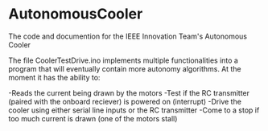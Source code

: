 # AutonomousCooler
The code and documention for the IEEE Innovation Team's Autonomous Cooler

The file CoolerTestDrive.ino implements multiple functionalities into a program that will eventually contain more autonomy algorithms. At the moment it has the ability to:

  -Reads the current being drawn by the motors
  -Test if the RC transmitter (paired with the onboard reciever) is powered on (interrupt)
  -Drive the cooler using either serial line inputs or the RC transmitter
	-Come to a stop if too much current is drawn (one of the motors stall)
